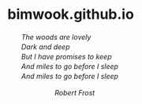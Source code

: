 # bimwook.github.io

 　　_The woods are lovely_  
 　　_Dark and deep_  
 　　_But I have promises to keep_  
 　　_And miles to go before I sleep_  
 　　_And miles to go before I sleep_  
    
 　　 　　 　　 _Robert Frost_  
